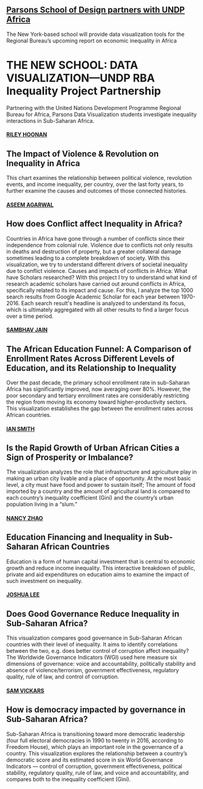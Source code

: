 ## [Parsons School of Design partners with UNDP Africa](http://www.africa.undp.org/content/rba/en/home/presscenter/articles/2016/11/21/parsons-school-of-design-partners-with-undp-africa-/)

The New York-based school will provide data visualization tools for the Regional Bureau’s upcoming report on economic inequality in Africa


# THE NEW SCHOOL: DATA VISUALIZATION—UNDP RBA Inequality Project Partnership

Partnering with the United Nations Development Programme Regional Bureau for Africa, Parsons Data Visualization students investigate inequality interactions in Sub-Saharan Africa.


#### [RILEY HOONAN](https://github.com/rhoon/major-studio-1/blob/master/README.md)
## The Impact of Violence & Revolution on Inequality in Africa

This chart examines the relationship between political violence, revolution events, and income inequality, per country, over the last forty years, to further examine the causes and outcomes of those connected histories.

#### [ASEEM AGARWAL](https://github.com/agaase/major-studio-1/tree/master/undp)
## How does Conflict affect Inequality in Africa?

Countries in Africa have gone through a number of conflicts since their independence from colonial rule. Violence due to conflicts not only results in deaths and destruction of property, but a greater collateral damage sometimes leading to a complete breakdown of society. With this visualization, we try to understand different drivers of societal inequality due to conflict violence. Causes and impacts of conflicts in Africa: What have Scholars researched? With this project I try to understand what kind of research academic scholars have carried out around conflicts in Africa, specifically related to its impact and cause. For this, I analyze the top 1000 search results from Google Academic Scholar for each year between 1970-2016. Each search result's headline is analyzed to understand its focus, which is ultimately aggregated with all other results to find a larger focus over a time period.

#### [SAMBHAV JAIN](https://github.com/jainsambhav91/major-studio-1/blob/master/README.md)
## The African Education Funnel: A Comparison of Enrollment Rates Across Different Levels of Education, and its Relationship to Inequality

Over the past decade, the primary school enrollment rate in sub-Saharan Africa has significantly improved, now averaging over 80%. However, the poor secondary and tertiary enrollment rates are considerably restricting the region from moving its economy toward higher-productivity sectors. This visualization establishes the gap between the enrollment rates across African countries.

#### [IAN SMITH](https://github.com/Ianssmith/major-studio-1/blob/master/README.md)
## Is the Rapid Growth of Urban African Cities a Sign of Prosperity or Imbalance?

The visualization analyzes the role that infrastructure and agriculture play in making an urban city livable and a place of opportunity. At the most basic level, a city must have food and power to sustain itself; The amount of food imported by a country and the amount of agricultural land is compared to each country’s inequality coefficient (Gini) and the country’s urban population living in a “slum.”

#### [NANCY ZHAO](https://github.com/nancyzhao888/major-studio-1/blob/master/README.md)
## Education Financing and Inequality in Sub-Saharan African Countries

Education is a form of human capital investment that is central to economic growth and reduce income inequality. This interactive breakdown of public, private and aid expenditures on education aims to examine the impact of such investment on inequality.

#### [JOSHUA LEE](https://github.com/neuralism/major-studio-1/blob/master/README.md)
## Does Good Governance Reduce Inequality in Sub-Saharan Africa?

This visualization compares good governance in Sub-Saharan African countries with their level of inequality. It aims to identify correlations between the two, e.g. does better control of corruption affect inequality? The Worldwide Governance Indicators (WGI) used here measure six dimensions of governance: voice and accountability, politically stability and absence of violence/terrorism, government effectiveness, regulatory quality, rule of law, and control of corruption.

#### [SAM VICKARS](https://github.com/svickars/major-studio-1/blob/master/README.md)
## How is democracy impacted by governance in Sub-Saharan Africa?

Sub-Saharan Africa is transitioning toward more democratic leadership (four full electoral democracies in 1990 to twenty in 2016, according to Freedom House), which plays an important role in the governance of a country. This visualization explores the relationship between a country’s democratic score and its estimated score in six World Governance Indicators — control of corruption, government effectiveness, political stability, regulatory quality, rule of law, and voice and accountability, and compares both to the inequality coefficient (Gini).
